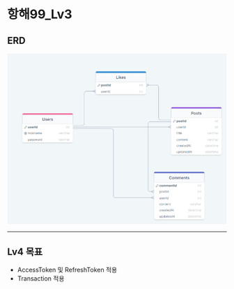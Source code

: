 # 항해99_Lv3

## ERD

![ERD](/hanghae_LV4_ERD.PNG)

---

## Lv4 목표

- AccessToken 및 RefreshToken 적용
- Transaction 적용
